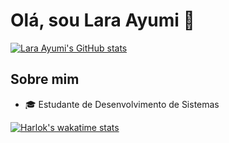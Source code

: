 # Olá, sou Lara Ayumi 👋


[![Lara Ayumi's GitHub stats](https://github-readme-stats.vercel.app/api?username=ayumilh)](https://github.com/anuraghazra/github-readme-stats)


## Sobre mim
  - :mortar_board: Estudante de Desenvolvimento de Sistemas



[![Harlok's wakatime stats](https://github-readme-stats.vercel.app/api/wakatime?username=ayumilh)](https://github.com/ayumilh/github-readme-stats)
